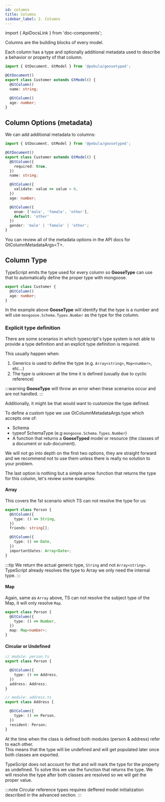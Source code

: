 ```yaml
---
id: columns
title: Columns
sidebar_label: 2. Columns
---
```

import { ApiDocsLink } from 'doc-components';

Columns are the building blocks of every model.

Each column has a type and optionally additional metadata used to describe a behavior or property of that column.

```typescript
import { GtDocument, GtModel } from '@pebula/goosetyped';

@GtDocument()
export class Customer extends GtModel() {
  @GtColumn()
  name: string;

  @GtColumn()
  age: number;
}
```

## Column Options (metadata)

We can add additional metadata to columns:

```typescript
import { GtDocument, GtModel } from '@pebula/goosetyped';

@GtDocument()
export class Customer extends GtModel() {
  @GtColumn({
    required: true,
  })
  name: string;

  @GtColumn({
    validate: value => value > 0,
  })
  age: number;

  @GtColumn({
    enum: ['male', 'female', 'other'],
    default: 'other'
  })
  gender: 'male' | 'female' | 'other';
}
```

You can review all of the metadata options in the API docs for <ApiDocsLink type="interface" symbol="GtColumnMetadataArgs">GtColumnMetadataArgs\<T></ApiDocsLink>.

## Column Type

TypeScript emits the type used for every column so **GooseType** can use that to automatically define the proper type with mongoose.

```typescript
export class Customer {
  @GtColumn()
  age: number;
}
```

In the example above **GooseType** will identify that the type is a number and will use `mongoose.Schema.Types.Number` as the type for the column.

### Explicit type definition

There are some scenarios in which typescript's type system is not able to provide a type definition and an explicit type definition is required.

This usually happen when:

1. Generics is used to define the type (e.g. `Array<string>`, `Map<number>`, etc...)
2. The type is unknown at the time it is defined (usually due to cyclic reference)

:::warning
**GooseType** will throw an error when these scenarios occur and are not handled.
:::

Additionally, it might be that would want to customize the type defined.

To define a custom type we use <ApiDocsLink type="interface" symbol="GtColumnMetadataArgs" hash="type">GtColumnMetadataArgs.type</ApiDocsLink>
which accepts one of:

- Schema
- typeof SchemaType (e.g `mongoose.Schema.Types.Number`)
- A function that returns a **GooseTyped** model or resource (the classes of a document or sub-document).

We will not go into depth on the first two options, they are straight forward and we recommend not to use them
unless there is really no solution to your problem.

The last option is nothing but a simple arrow function that returns the type for this column, let's review some examples:

#### Array

This covers the 1st scenario which TS can not resolve the type for us:

```typescript
export class Person {
  @GtColumn({
    type: () => String,
  })
  friends: string[];

  @GtColumn({
    type: () => Date,
  })
  importantDates: Array<Date>;
}
```

:::tip
We return the actual generic type, `String` and not `Array<string>`. TypeScript already resolves the type to Array we only need the internal type.
:::

#### Map

Again, same as `Array` above, TS can not resolve the subject type of the Map, it will only resolve `Map`.

```typescript
export class Person {
  @GtColumn({
    type: () => Number,
  })
  map: Map<number>;
}
```

#### Circular or Undefined

```typescript
// module: person.ts
export class Person {

  @GtColumn({
    type: () => Address,
  })
  address: Address;
}

// module: address.ts
export class Address {

  @GtColumn({
    type: () => Person,
  })
  resident: Person;
}
```

At the time when the class is defined both modules (person & address) refer to each other.  
This means that the type will be undefined and will get populated later once both classes are exported.

TypeScript does not account for that and will mark the type for the property as undefined.
To solve this we use the function that returns the type. We will resolve the type after both classes are resolved so we will get the proper value.

:::note
Circular reference types requires deffered model initialization described in the advanced section.
:::
